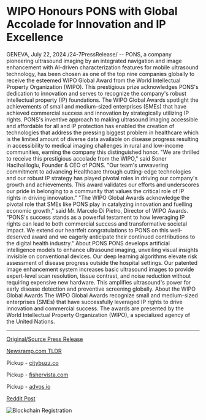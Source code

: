 # WIPO Honours PONS with Global Accolade for Innovation and IP Excellence

GENEVA, July 22, 2024 /24-7PressRelease/ -- PONS, a company pioneering ultrasound imaging by an integrated navigation and image enhancement with AI-driven characterization features for mobile ultrasound technology, has been chosen as one of the top nine companies globally to receive the esteemed WIPO Global Award from the World Intellectual Property Organization (WIPO). This prestigious prize acknowledges PONS's dedication to innovation and serves to recognize the company's robust intellectual property (IP) foundations.  The WIPO Global Awards spotlight the achievements of small and medium-sized enterprises (SMEs) that have achieved commercial success and innovation by strategically utilizing IP rights. PONS's inventive approach to making ultrasound imaging accessible and affordable for all and IP protection has enabled the creation of technologies that address the pressing biggest problem in healthcare which is the limited amount of diverse data available on disease progress resulting in accessibility to medical imaging challenges in rural and low-income communities, earning the company this distinguished honor.   "We are thrilled to receive this prestigious accolade from the WIPO," said Soner Hacihaliloglu, Founder & CEO of PONS. "Our team's unwavering commitment to advancing Healthcare through cutting-edge technologies and our robust IP strategy has played pivotal roles in driving our company's growth and achievements. This award validates our efforts and underscores our pride in belonging to a community that values the critical role of IP rights in driving innovation."  "The WIPO Global Awards acknowledge the pivotal role that SMEs like PONS play in catalyzing innovation and fuelling economic growth," said Mr. Marcelo Di Pietro, Director of WIPO Awards. "PONS's success stands as a powerful testament to how leveraging IP rights can lead to both commercial success and transformative societal impact. We extend our heartfelt congratulations to PONS on this well-deserved award and we eagerly anticipate their continued contributions to the digital health industry."  About PONS PONS develops artificial intelligence models to enhance ultrasound imaging, unveiling visual insights invisible on conventional devices. Our deep learning algorithms elevate risk assessment of disease progress outside the hospital settings. Our patented image enhancement system increases basic ultrasound images to provide expert-level scan resolution, tissue contrast, and noise reduction without requiring expensive new hardware. This amplifies ultrasound's power for early disease detection and preventive screening globally.  About the WIPO Global Awards The WIPO Global Awards recognize small and medium-sized enterprises (SMEs) that have successfully leveraged IP rights to drive innovation and commercial success. The awards are presented by the World Intellectual Property Organization (WIPO), a specialized agency of the United Nations. 

---

[Original/Source Press Release](https://www.24-7pressrelease.com/press-release/512614/wipo-honours-pons-with-global-accolade-for-innovation-and-ip-excellence)
                    

[Newsramp.com TLDR](https://newsramp.com/curated-news/pons-receives-wipo-global-award-for-pioneering-ultrasound-imaging/d4e2d60364dc898707b4fdc0fe93657b) 


Pickup - [citybuzz.co](https://citybuzz.co/2024/07/22/pons-receives-prestigious-wipo-global-award-for-innovative-ultrasound-technology)

Pickup - [fishervista.com](https://fishervista.com/en/pons-receives-wipo-global-award-for-innovation-in-mobile-ultrasound-technology/20245143)

Pickup - [advos.io](https://advos.io/en/pons-receives-prestigious-wipo-global-award-for-innovation-in-ultrasound-technology/20245143)
 



[Reddit Post](https://www.reddit.com/r/HealthCareNewsInfo/comments/1e9815k/pons_receives_wipo_global_award_for_pioneering/) 



![Blockchain Registration](https://cdn.newsramp.app/24-7PressRelease/qrcode/247/22/kite3MP7.webp)